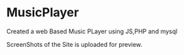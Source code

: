 # MusicPlayer
Created a web Based Music PLayer using JS,PHP and mysql

ScreenShots of the Site is uploaded for preview.

